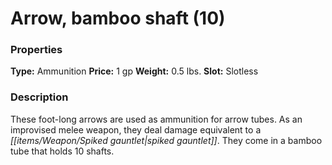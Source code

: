 ﻿---
Title: "Arrow, bamboo shaft (10)"
Type: "Ammunition"
Price: "1 gp"
Weight: "0.5 lbs."
Slot: "Slotless"
Description: |
  "These foot-long arrows are used as ammunition for arrow tubes. As an improvised melee weapon, they deal damage equivalent to a spiked gauntlet. They come in a bamboo tube that holds 10 shafts."
Sources: "['Ultimate Combat']"
---

# Arrow, bamboo shaft (10)

### Properties

**Type:** Ammunition **Price:** 1 gp **Weight:** 0.5 lbs. **Slot:** Slotless

### Description

These foot-long arrows are used as ammunition for arrow tubes. As an improvised melee weapon, they deal damage equivalent to a _[[items/Weapon/Spiked gauntlet|spiked gauntlet]]_. They come in a bamboo tube that holds 10 shafts.

